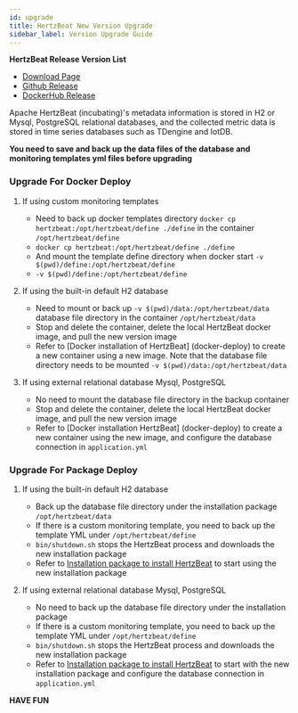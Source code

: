 ```yaml
---
id: upgrade  
title: HertzBeat New Version Upgrade
sidebar_label: Version Upgrade Guide     
---
```


**HertzBeat Release Version List**

- [Download Page](/docs/download)
- [Github Release](https://github.com/apache/hertzbeat/releases)
- [DockerHub Release](https://hub.docker.com/r/apache/hertzbeat/tags)

Apache HertzBeat (incubating)'s metadata information is stored in H2 or Mysql, PostgreSQL relational databases, and the collected metric data is stored in time series databases such as TDengine and IotDB.

**You need to save and back up the data files of the database and monitoring templates yml files before upgrading**


### Upgrade For Docker Deploy

1. If using custom monitoring templates
   - Need to back up docker templates directory `docker cp hertzbeat:/opt/hertzbeat/define ./define` in the container `/opt/hertzbeat/define`
   - `docker cp hertzbeat:/opt/hertzbeat/define ./define`
   - And mount the template define directory when docker start `-v $(pwd)/define:/opt/hertzbeat/define`
   - `-v $(pwd)/define:/opt/hertzbeat/define`

2. If using the built-in default H2 database  
   - Need to mount or back up `-v $(pwd)/data:/opt/hertzbeat/data` database file directory in the container `/opt/hertzbeat/data`
   - Stop and delete the container, delete the local HertzBeat docker image, and pull the new version image
   - Refer to [Docker installation of HertzBeat] (docker-deploy) to create a new container using a new image. Note that the database file directory needs to be mounted `-v $(pwd)/data:/opt/hertzbeat/data`

3. If using external relational database Mysql, PostgreSQL  
   - No need to mount the database file directory in the backup container
   - Stop and delete the container, delete the local HertzBeat docker image, and pull the new version image
   - Refer to [Docker installation HertzBeat] (docker-deploy) to create a new container using the new image, and configure the database connection in `application.yml`


### Upgrade For Package Deploy

1. If using the built-in default H2 database  
   - Back up the database file directory under the installation package `/opt/hertzbeat/data`
   - If there is a custom monitoring template, you need to back up the template YML under `/opt/hertzbeat/define`
   - `bin/shutdown.sh` stops the HertzBeat process and downloads the new installation package
   - Refer to [Installation package to install HertzBeat](package-deploy) to start using the new installation package

2. If using external relational database Mysql, PostgreSQL  
   - No need to back up the database file directory under the installation package
   - If there is a custom monitoring template, you need to back up the template YML under `/opt/hertzbeat/define`
   - `bin/shutdown.sh` stops the HertzBeat process and downloads the new installation package
   - Refer to [Installation package to install HertzBeat](package-deploy) to start with the new installation package and configure the database connection in `application.yml`

**HAVE FUN**  
